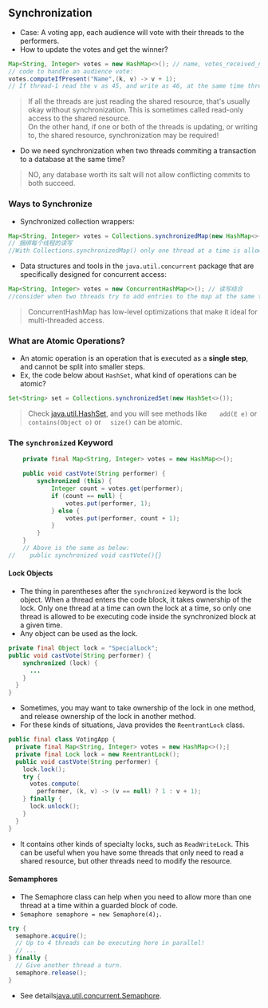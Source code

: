 ## Synchronization
- Case: A voting app, each audience will vote with their threads to the performers.
- How to update the votes and get the winner?
```java
Map<String, Integer> votes = new HashMap<>(); // name, votes_received_now
// code to handle an audience vote:
votes.computeIfPresent("Name",(k, v) -> v + 1);
// If thread-1 read the v as 45, and write as 46, at the same time thread-2 read and write, then v from thread 2 is not counted. 
```
> If all the threads are just reading the shared resource, that's usually okay without synchronization. This is sometimes called read-only access to the shared resource.   
> On the other hand, if one or both of the threads is updating, or writing to, the shared resource, synchronization may be required!   
- Do we need synchronization when two threads commiting a transaction to a database at the same time?
> NO, any database worth its salt will not allow conflicting commits to both succeed.

### Ways to Synchronize
- Synchronized collection wrappers:
```java
Map<String, Integer> votes = Collections.synchronizedMap(new HashMap<>());
// 捆绑每个线程的读写
//With Collections.synchronizedMap() only one thread at a time is allowed to access the map, no matter how those threads are using the map.
```
- Data structures and tools in the `java.util.concurrent` package that are specifically designed for concurrent access: 
```java
Map<String, Integer> votes = new ConcurrentHashMap<>(); // 读写结合
//consider when two threads try to add entries to the map at the same time. Under the right circumstances `ConcurrentHashMap` may determine that the writes are non-conflicting, and will allow them both to happen at the same time.
```
> ConcurrentHashMap has low-level optimizations that make it ideal for multi-threaded access.

### What are Atomic Operations?
- An atomic operation is an operation that is executed as a **single step**, and cannot be split into smaller steps.
- Ex, the code below about `HashSet`, what kind of operations can be atomic?
```java
Set<String> set = Collections.synchronizedSet(new HashSet<>());
```
> Check [java.util.HashSet<E>](https://docs.oracle.com/javase/7/docs/api/java/util/HashSet.html), and you will see methods like `	add(E e)` or `contains(Object o)` or `	size()` can be atomic.


### The `synchronized` Keyword
```java
    private final Map<String, Integer> votes = new HashMap<>();

    public void castVote(String performer) {
        synchronized (this) {
            Integer count = votes.get(performer);
            if (count == null) {
                votes.put(performer, 1);
            } else {
                votes.put(performer, count + 1);
            }
        }
    }
    // Above is the same as below:
//    public synchronized void castVote(){}
```
#### Lock Objects
- The thing in parentheses after the `synchronized` keyword is the lock object. When a thread enters the code block, it takes ownership of the lock. Only one thread at a time can own the lock at a time, so only one thread is allowed to be executing code inside the synchronized block at a given time.
- Any object can be used as the lock.
```java
private final Object lock = "SpecialLock";
public void castVote(String performer) {
    synchronized (lock) {
      ...
    }
  }
}
```
- Sometimes, you may want to take ownership of the lock in one method, and release ownership of the lock in another method.
- For these kinds of situations, Java provides the `ReentrantLock` class.
```java
public final class VotingApp {
  private final Map<String, Integer> votes = new HashMap<>();|
  private final Lock lock = new ReentrantLock();
  public void castVote(String performer) {
    lock.lock();
    try {
      votes.compute(
        performer, (k, v) -> (v == null) ? 1 : v + 1);
    } finally {
      lock.unlock();
    }
  }
}
```
- It contains other kinds of specialty locks, such as `ReadWriteLock`. This can be useful when you have some threads that only need to read a shared resource, but other threads need to modify the resource.

#### Semamphores
- The Semaphore class can help when you need to allow more than one thread at a time within a guarded block of code.
- `Semaphore semaphore = new Semaphore(4);`.
```java
try {
  semaphore.acquire();
  // Up to 4 threads can be executing here in parallel!
  // ...
} finally {
  // Give another thread a turn.
  semaphore.release();
}
```
- See details[java.util.concurrent.Semaphore](https://docs.oracle.com/en/java/javase/11/docs/api/java.base/java/util/concurrent/Semaphore.html).
